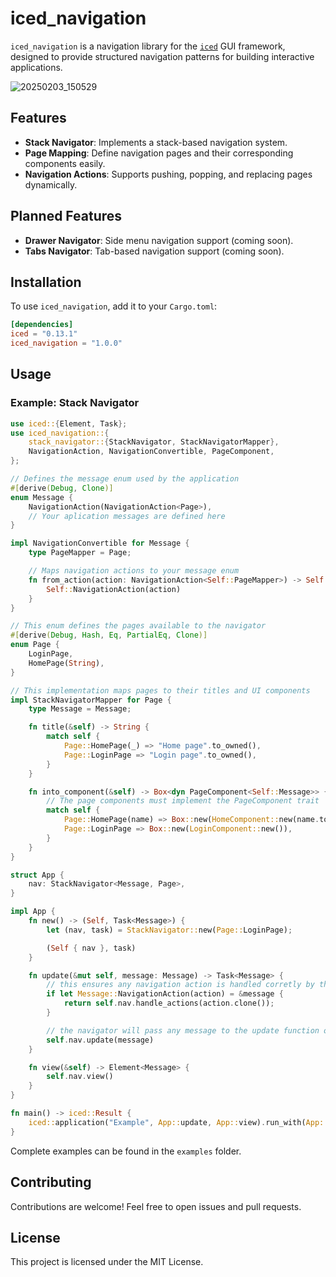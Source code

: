 # iced\_navigation

`iced_navigation` is a navigation library for the [`iced`](https://github.com/iced-rs/iced) GUI framework, designed to provide structured navigation patterns for building interactive applications.

![20250203_150529](https://github.com/user-attachments/assets/212ad19e-e2c1-468e-ab02-715d12cdbb3c)

## Features

- **Stack Navigator**: Implements a stack-based navigation system.
- **Page Mapping**: Define navigation pages and their corresponding components easily.
- **Navigation Actions**: Supports pushing, popping, and replacing pages dynamically.

## Planned Features

- **Drawer Navigator**: Side menu navigation support (coming soon).
- **Tabs Navigator**: Tab-based navigation support (coming soon).

## Installation

To use `iced_navigation`, add it to your `Cargo.toml`:

```toml
[dependencies]
iced = "0.13.1"
iced_navigation = "1.0.0"
```

## Usage

### Example: Stack Navigator

```rust
use iced::{Element, Task};
use iced_navigation::{
    stack_navigator::{StackNavigator, StackNavigatorMapper},
    NavigationAction, NavigationConvertible, PageComponent,
};

// Defines the message enum used by the application
#[derive(Debug, Clone)]
enum Message {
    NavigationAction(NavigationAction<Page>),
    // Your aplication messages are defined here
}

impl NavigationConvertible for Message {
    type PageMapper = Page;

    // Maps navigation actions to your message enum
    fn from_action(action: NavigationAction<Self::PageMapper>) -> Self {
        Self::NavigationAction(action)
    }
}

// This enum defines the pages available to the navigator
#[derive(Debug, Hash, Eq, PartialEq, Clone)]
enum Page {
    LoginPage,
    HomePage(String),
}

// This implementation maps pages to their titles and UI components
impl StackNavigatorMapper for Page {
    type Message = Message;

    fn title(&self) -> String {
        match self {
            Page::HomePage(_) => "Home page".to_owned(),
            Page::LoginPage => "Login page".to_owned(),
        }
    }

    fn into_component(&self) -> Box<dyn PageComponent<Self::Message>> {
        // The page components must implement the PageComponent trait
        match self {
            Page::HomePage(name) => Box::new(HomeComponent::new(name.to_owned())),
            Page::LoginPage => Box::new(LoginComponent::new()),
        }
    }
}

struct App {
    nav: StackNavigator<Message, Page>,
}

impl App {
    fn new() -> (Self, Task<Message>) {
        let (nav, task) = StackNavigator::new(Page::LoginPage);

        (Self { nav }, task)
    }

    fn update(&mut self, message: Message) -> Task<Message> {
        // this ensures any navigation action is handled corretly by the navigator
        if let Message::NavigationAction(action) = &message {
            return self.nav.handle_actions(action.clone());
        }

        // the navigator will pass any message to the update function of the current page
        self.nav.update(message)
    }

    fn view(&self) -> Element<Message> {
        self.nav.view()
    }
}

fn main() -> iced::Result {
    iced::application("Example", App::update, App::view).run_with(App::new)
}
```

Complete examples can be found in the `examples` folder.

## Contributing

Contributions are welcome! Feel free to open issues and pull requests.

## License

This project is licensed under the MIT License.




